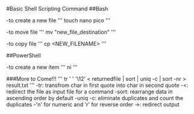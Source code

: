 #Basic Shell Scripting Command
##Bash

-to create a new file
'''
touch <FILENAME>
nano <FILENAME>
pico <FILENAME>
'''

-to move file
'''
mv <FILENAME> "new_file_destination"
'''

-to copy file
'''
cp <FILENAME> <NEW_FILENAME>
'''

##PowerShell

-to create a new item
'''
ni <ITEMNAME>
'''


###More to Come!!!
'''
tr ' ' '\12' < returnedfile | sort | uniq -c | sort -nr > result.txt
'''
-tr: transfrom char in first quote into char in second quote
-<: redirect the file as input file for a command
-sort: rearrange data in ascending order by default
-uniq -c: eliminate duplicates and count the duplicates
-'n' for numeric and 'r' for reverse order
->: redirect output